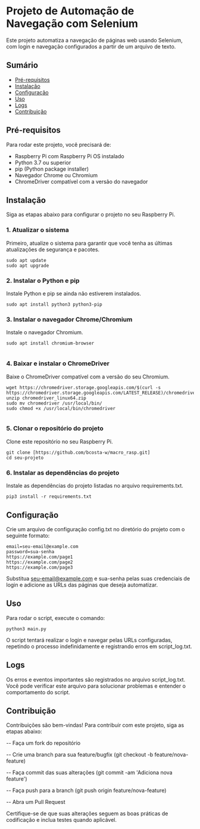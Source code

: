 # Projeto de Automação de Navegação com Selenium

Este projeto automatiza a navegação de páginas web usando Selenium, com login e navegação configurados a partir de um arquivo de texto.

## Sumário

- [Pré-requisitos](#pré-requisitos)
- [Instalação](#instalação)
- [Configuração](#configuração)
- [Uso](#uso)
- [Logs](#logs)
- [Contribuição](#contribuição)

## Pré-requisitos

Para rodar este projeto, você precisará de:

- Raspberry Pi com Raspberry Pi OS instalado
- Python 3.7 ou superior
- pip (Python package installer)
- Navegador Chrome ou Chromium
- ChromeDriver compatível com a versão do navegador

## Instalação

Siga as etapas abaixo para configurar o projeto no seu Raspberry Pi.

### 1. Atualizar o sistema

Primeiro, atualize o sistema para garantir que você tenha as últimas atualizações de segurança e pacotes.

```
sudo apt update
sudo apt upgrade
```

### 2. Instalar o Python e pip
Instale Python e pip se ainda não estiverem instalados.

```
sudo apt install python3 python3-pip

```

### 3. Instalar o navegador Chrome/Chromium
Instale o navegador Chromium.

```
sudo apt install chromium-browser


```

### 4. Baixar e instalar o ChromeDriver
Baixe o ChromeDriver compatível com a versão do seu Chromium.

```
wget https://chromedriver.storage.googleapis.com/$(curl -s https://chromedriver.storage.googleapis.com/LATEST_RELEASE)/chromedriver_linux64.zip
unzip chromedriver_linux64.zip
sudo mv chromedriver /usr/local/bin/
sudo chmod +x /usr/local/bin/chromedriver


```

### 5. Clonar o repositório do projeto
Clone este repositório no seu Raspberry Pi.
```
git clone [https://github.com/bcosta-w/macro_rasp.git]
cd seu-projeto

```

### 6. Instalar as dependências do projeto
Instale as dependências do projeto listadas no arquivo requirements.txt.

```
pip3 install -r requirements.txt

```
## Configuração
Crie um arquivo de configuração config.txt no diretório do projeto com o seguinte formato:

```
email=seu-email@example.com
password=sua-senha
https://example.com/page1
https://example.com/page2
https://example.com/page3

```

Substitua seu-email@example.com e sua-senha pelas suas credenciais de login e adicione as URLs das páginas que deseja automatizar.

## Uso
Para rodar o script, execute o comando:

```
python3 main.py

```

O script tentará realizar o login e navegar pelas URLs configuradas, repetindo o processo indefinidamente e registrando erros em script_log.txt.

## Logs
Os erros e eventos importantes são registrados no arquivo script_log.txt. Você pode verificar este arquivo para solucionar problemas e entender o comportamento do script.

## Contribuição
Contribuições são bem-vindas! Para contribuir com este projeto, siga as etapas abaixo:

-- Faça um fork do repositório

-- Crie uma branch para sua feature/bugfix (git checkout -b feature/nova-feature)

-- Faça commit das suas alterações (git commit -am 'Adiciona nova feature')

-- Faça push para a branch (git push origin feature/nova-feature)

-- Abra um Pull Request

Certifique-se de que suas alterações seguem as boas práticas de codificação e inclua testes quando aplicável.
